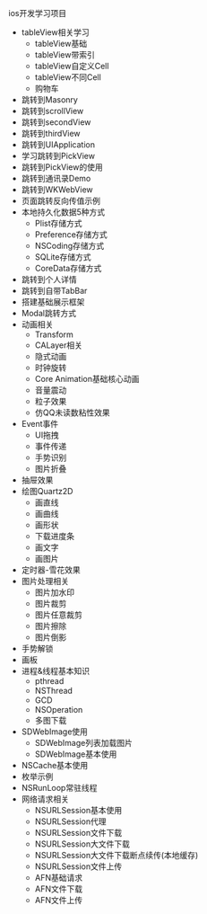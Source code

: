 ios开发学习项目

- tableView相关学习
  - tableView基础
  - tableView带索引
  - tableView自定义Cell
  - tableView不同Cell
  - 购物车
- 跳转到Masonry
- 跳转到scrollView
- 跳转到secondView
- 跳转到thirdView
- 跳转到UIApplication
- 学习跳转到PickView
- 跳转到PickView的使用
- 跳转到通讯录Demo
- 跳转到WKWebView
- 页面跳转反向传值示例
- 本地持久化数据5种方式
  - Plist存储方式
  - Preference存储方式
  - NSCoding存储方式
  - SQLite存储方式
  - CoreData存储方式
- 跳转到个人详情
- 跳转到自带TabBar
- 搭建基础展示框架
- Modal跳转方式
- 动画相关
  - Transform
  - CALayer相关
  - 隐式动画
  - 时钟旋转
  - Core Animation基础核心动画
  - 音量震动
  - 粒子效果
  - 仿QQ未读数粘性效果
- Event事件
  - UI拖拽
  - 事件传递
  - 手势识别
  - 图片折叠
- 抽屉效果
- 绘图Quartz2D
  - 画直线
  - 画曲线
  - 画形状
  - 下载进度条
  - 画文字
  - 画图片
- 定时器-雪花效果
- 图片处理相关
  - 图片加水印
  - 图片裁剪
  - 图片任意裁剪
  - 图片擦除
  - 图片倒影
- 手势解锁
- 画板
- 进程&线程基本知识
  - pthread
  - NSThread
  - GCD
  - NSOperation
  - 多图下载
- SDWebImage使用
  - SDWebImage列表加载图片
  - SDWebImage基本使用
- NSCache基本使用
- 枚举示例
- NSRunLoop常驻线程
- 网络请求相关
  - NSURLSession基本使用
  - NSURLSession代理
  - NSURLSession文件下载
  - NSURLSession大文件下载
  - NSURLSession大文件下载断点续传(本地缓存)
  - NSURLSession文件上传
  - AFN基础请求
  - AFN文件下载
  - AFN文件上传
